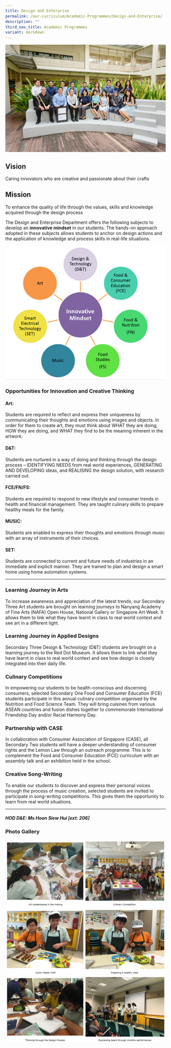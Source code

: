```yaml
---
title: Design and Enterprise
permalink: /our-curriculum/Academic-Programmes/Design-and-Enterprise/
description: ""
third_nav_title: Academic Programmes
variant: markdown
---
```

![](/images/Our%20Curriculum/Academic%20Programmes/Design%20and%20Enterprise/D1.jpg)


## **Vision**

Caring innovators who are creative and passionate about their crafts 

  

## **Mission**

To enhance the quality of life through the values, skills and knowledge acquired through the design process

  

The Design and Enterprise Department offers the following subjects to develop an **innovative mindset** in our students. The hands-on approach adopted in these subjects allows students to anchor on design actions and the application of knowledge and process skills in real-life situations.

![](/images/Our%20Curriculum/Academic%20Programmes/Design%20and%20Enterprise/D2.png)

### **Opportunities for Innovation and Creative Thinking**

#### Art:  

Students are required to reflect and express their uniqueness by communicating their thoughts and emotions using images and objects. In order for them to create art, they must think about WHAT they are doing, HOW they are doing, and WHAT they find to be the meaning inherent in the artwork. 

  

#### D&T:  

Students are nurtured in a way of doing and thinking through the design process – IDENTIFYING NEEDS from real world experiences, GENERATING AND DEVELOPING ideas, and REALISING the design solution, with research carried out.

  

#### FCE/FN/FS:  

Students are required to respond to new lifestyle and consumer trends in health and financial management. They are taught culinary skills to prepare healthy meals for the family. 

  

#### MUSIC:  

Students are enabled to express their thoughts and emotions through music with an array of instruments of their choices. 

  

#### SET:  

Students are connected to current and future needs of industries in an immediate and explicit manner. They are trained to plan and design a smart home using home automation systems.  

---

### **Learning Journey in Arts** 

To increase awareness and appreciation of the latest trends, our Secondary Three Art students are brought on learning journeys to Nanyang Academy of Fine Arts (NAFA) Open House, National Gallery or Singapore Art Week. It allows them to link what they have learnt in class to real world context and see art in a different light. 


### **Learning Journey in Applied Designs** 

Secondary Three Design & Technology (D&T) students are brought on a learning journey to the Red Dot Museum. It allows them to link what they have learnt in class to real world context and see how design is closely integrated into their daily life.

### **Culinary Competitions**  

In empowering our students to be health-conscious and discerning consumers, selected Secondary One Food and Consumer Education (FCE) students participate in this annual culinary competition organised by the Nutrition and Food Science Team. They will bring cuisines from various ASEAN countries and fusion dishes together to commemorate International Friendship Day and/or Racial Harmony Day. 

### **Partnership with CASE**  

In collaboration with Consumer Association of Singapore (CASE), all Secondary Two students will have a deeper understanding of consumer rights and the Lemon Law through an outreach programme. This is to complement the Food and Consumer Education (FCE) curriculum with an assembly talk and an exhibition held in the school. 

### **Creative Song-Writing**  

To enable our students to discover and express their personal voices through the process of music creation, selected students are invited to participate in song-writing competitions. This gives them the opportunity to learn from real world situations.

---

##### **HOD D&E: Ms Hoon Siew Hui \[ext: 206\]**

### **Photo Gallery**

![](/images/Our%20Curriculum/Academic%20Programmes/Design%20and%20Enterprise/D3.png)
![](/images/Our%20Curriculum/Academic%20Programmes/Design%20and%20Enterprise/D4.png)
![](/images/Our%20Curriculum/Academic%20Programmes/Design%20and%20Enterprise/D5.png)